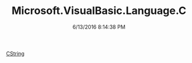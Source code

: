 ﻿---
title: Microsoft.VisualBasic.Language.C
date: 6/13/2016 8:14:38 PM
---

[CString](T-Microsoft.VisualBasic.Language.C.CString.html)
